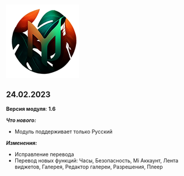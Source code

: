 <img src="https://raw.githubusercontent.com/kazhemons/CNtoRU/main/img/Logo.png">

## 24.02.2023 ##

**Версия модуля**: **1.6**

***Что нового:***
- Модуль поддерживает только Русский

***Изменения:***
- Исправление перевода
- Перевод новых функций: 
Часы, Безопасность, Мi Аккаунт, Лента виджетов, 
Галерея, Редактор галереи, Разрешения, Плеер

